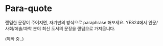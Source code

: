 # Para-quote

랜덤한 문장이 주어지면, 자기만의 방식으로 paraphrase 해보세요.
YES24에서 인문/사회/예술/과학 분야 최신 도서의 문장을 랜덤으로 가져옵니다.

(제작 중..)
